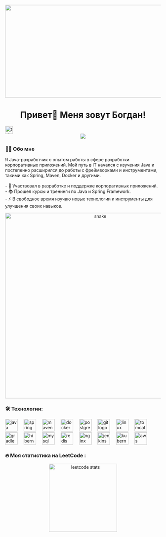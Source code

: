 <br clear="both">
<div align="center">
    <img height="300" width="600"
         src="https://gifs.obs.ru-moscow-1.hc.sbercloud.ru/b730647a19e6e8f212c241689de52c42ef42433afcebad37095d0cad8c20e671.gif"/>
</div>
<h1 align="center">Привет👋 Меня зовут Богдан!</h1>
 <a href="https://t.me/BodyaPryadko" target="_blank"> <img
        src="https://img.shields.io/static/v1?message=Telegram&logo=telegram&label=&color=2CA5E0&logoColor=white&labelColor=&style=for-the-badge"
        height="25" alt="telegram logo"/> </a>
</div>
<div align="center">
    <img src="https://visitor-badge.laobi.icu/badge?page_id=filimonovalexey.filimonovalexey&"/>
</div>
<h3 align="left">👩‍💻 Обо мне</h3>
<p align="left">Я Java-разработчик с опытом работы в сфере разработки корпоративных приложений. Мой путь в IT начался с
    изучения Java и постепенно расширился до работы с фреймворками и инструментами, такими как Spring, Maven, Docker и
    другими.<br><br>- 🔭 Участвовал в разработке и поддержке корпоративных приложений.<br>- 📚 Прошел курсы и тренинги по
    Java и Spring Framework.<br>- ⚡ В свободное время изучаю новые технологии и инструменты для улучшения своих навыков.
</p>

<p align="center"><img width="600" src="https://media1.tenor.com/m/GfSX-u7VGM4AAAAd/coding.gif" alt="snake"/></p>
<h3 align="left">🛠 Технологии:</h3>
<div align="left"> <img src="https://cdn.jsdelivr.net/gh/devicons/devicon/icons/java/java-original.svg" height="40" alt="java logo" /> <img width="12" /> <img src="https://cdn.jsdelivr.net/gh/devicons/devicon/icons/spring/spring-original.svg" height="40" alt="spring logo" /> <img width="12" /> <img src="https://cdn.jsdelivr.net/gh/devicons/devicon/icons/maven/maven-original.svg" height="40" alt="maven logo" /> <img width="12" /> <img src="https://cdn.jsdelivr.net/gh/devicons/devicon/icons/docker/docker-original.svg" height="40" alt="docker logo" /> <img width="12" /> <img src="https://cdn.jsdelivr.net/gh/devicons/devicon/icons/postgresql/postgresql-original.svg" height="40" alt="postgresql logo" /> <img width="12" /> <img src="https://cdn.jsdelivr.net/gh/devicons/devicon/icons/git/git-original.svg" height="40" alt="git logo" /> <img width="12" /> <img src="https://cdn.jsdelivr.net/gh/devicons/devicon/icons/linux/linux-original.svg" height="40" alt="linux logo" /> <img width="12" /> <img src="https://cdn.jsdelivr.net/gh/devicons/devicon/icons/tomcat/tomcat-original.svg" height="40" alt="tomcat logo" /> <img width="12" /> <img src="https://cdn.jsdelivr.net/gh/devicons/devicon/icons/gradle/gradle-plain.svg" height="40" alt="gradle logo" /> <img width="12" /> <img src="https://cdn.jsdelivr.net/gh/devicons/devicon/icons/hibernate/hibernate-original.svg" height="40" alt="hibernate logo" /> <img width="12" /> <img src="https://cdn.jsdelivr.net/gh/devicons/devicon/icons/mysql/mysql-original.svg" height="40" alt="mysql logo" /> <img width="12" /> <img src="https://cdn.jsdelivr.net/gh/devicons/devicon/icons/redis/redis-original.svg" height="40" alt="redis logo" /> <img width="12" /> <img src="https://cdn.jsdelivr.net/gh/devicons/devicon/icons/nginx/nginx-original.svg" height="40" alt="nginx logo" /> <img width="12" /> <img src="https://cdn.jsdelivr.net/gh/devicons/devicon/icons/jenkins/jenkins-line.svg" height="40" alt="jenkins logo" /> <img width="12" /> <img src="https://cdn.jsdelivr.net/gh/devicons/devicon/icons/kubernetes/kubernetes-plain.svg" height="40" alt="kubernetes logo" /> <img width="12" /> <img src="https://cdn.jsdelivr.net/gh/devicons/devicon/icons/amazonwebservices/amazonwebservices-original.svg" height="40" alt="aws logo" /> </div>
<h3 align="left">🔥 Моя статистика на LeetCode :</h3>
<div align="center"> <img src="https://leetcode-stats-six.vercel.app/?username=Bogdan4853&theme=dark" height="220" alt="leetcode stats" /> </div>

